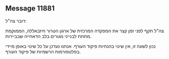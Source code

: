 ## Message 11881

דובר צה"ל:

צה"ל תקף לפני זמן קצר את המפקדה המרכזית של ארגון הטרור חיזבאללה, הממוקמת מתחת לבנייני מגורים בלב הדאחייה שבביירות.

נכון לשעה זו, אין שינוי בהנחיות פיקוד העורף. אנחנו נעדכן על כל שינוי באופן מיידי בפלטפורמות הרשמיות של פיקוד העורף.

